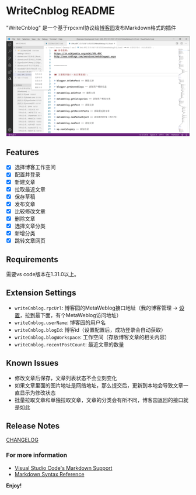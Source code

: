 # WriteCnblog README

"WriteCnblog" 是一个基于rpcxml协议给[博客园](http://www.cnblogs.com/)发布Markdown格式的插件

![](resources/home.png)

## Features

- [X]  选择博客工作空间
- [X]  配置并登录
- [X]  新建文章
- [X]  拉取最近文章
- [X]  保存草稿
- [X]  发布文章
- [X]  比较修改文章
- [X]  删除文章
- [X]  选择文章分类
- [X]  新增分类
- [X]  跳转文章网页

## Requirements

需要vs code版本在1.31.0以上。

## Extension Settings

* `writeCnblog.rpcUrl`: 博客园的MetaWeblog接口地址（我的博客管理 -> [设置](https://i.cnblogs.com/Configure.aspx)，拉到最下面，有个MetaWeblog访问地址）
* `writeCnblog.userName`: 博客园的用户名
* `writeCnblog.blogId`: 博客id（设置配置后，成功登录会自动获取）
* `writeCnblog.blogWorkspace`: 工作空间（存放博客文章的相关内容）
* `writeCnblog.recentPostCount`: 最近文章的数量

## Known Issues

- 修改文章后保存，文章列表状态不会立刻变化
- 如果文章里面的图片地址是网络地址，那么提交后，更新到本地会导致文章一直显示为修改状态
- 批量拉取文章和单独拉取文章，文章的分类会有所不同，博客园返回的接口就是如此

## Release Notes

[CHANGELOG](CHANGELOG.md)


### For more information

* [Visual Studio Code's Markdown Support](http://code.visualstudio.com/docs/languages/markdown)
* [Markdown Syntax Reference](https://help.github.com/articles/markdown-basics/)

**Enjoy!**
